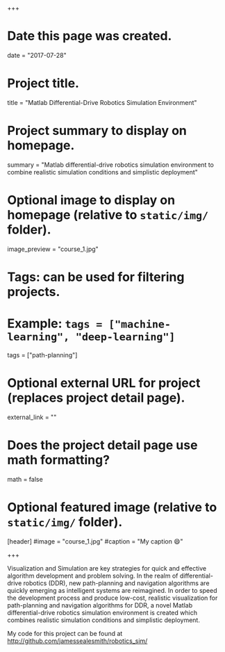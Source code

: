 +++
# Date this page was created.
date = "2017-07-28"

# Project title.
title = "Matlab Differential-Drive Robotics Simulation Environment"

# Project summary to display on homepage.
summary = "Matlab differential-drive robotics simulation environment to combine realistic simulation conditions and simplistic deployment"

# Optional image to display on homepage (relative to `static/img/` folder).
image_preview = "course_1.jpg"

# Tags: can be used for filtering projects.
# Example: `tags = ["machine-learning", "deep-learning"]`
tags = ["path-planning"]

# Optional external URL for project (replaces project detail page).
external_link = ""

# Does the project detail page use math formatting?
math = false

# Optional featured image (relative to `static/img/` folder).
[header]
#image = "course_1.jpg"
#caption = "My caption :smile:"

+++

Visualization and Simulation are key strategies for quick and effective algorithm development and problem solving.  In the realm of differential-drive robotics (DDR), new path-planning and navigation algorithms are quickly emerging as intelligent systems are reimagined.  In order to speed the development process and produce low-cost, realistic visualization for path-planning and navigation algorithms for DDR, a novel Matlab differential-drive robotics simulation environment is created which combines realistic simulation conditions and simplistic deployment. 

My code for this project can be found at http://github.com/jamessealesmith/robotics_sim/
